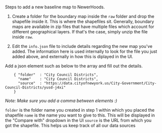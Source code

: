 Steps to add a new baseline map to NewerHoods.

1. Create a folder for the boundary map inside the `raw` folder and drop the shapefile inside it. This is where the shapefiles sit. Generally, boundary maps are available in zip files that have multiple files which account for different geographical layers. If that's the case, simply unzip the file inside `raw`.

2. Edit the `info.json` file to include details regarding the new map you've added. The information here is used internally to look for the file you just added above, and externally in how this is diplayed in the UI. 

Add a json element such as below to the array and fill out the details.

```{json}
    { "folder"  : "City Council Districts",
      "name"    : "City Council Districts",
      "source"  : "https://data.cityofnewyork.us/City-Government/City-Council-Districts/yusd-j4xi"
    }
```
*Note: Make sure you add a comma between elements :)*

`folder` is the folder name you created in step 1 within which you placed the shapefile
`name` is the name you want to give to this. This will be displayed in the "Compare with" dropdown in the UI
`source` is the URL from which you got the shapefile. This helps us keep track of all our data sources
